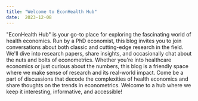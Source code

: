 ```yaml
---
title: "Welcome to EconHealth Hub"
date:  2023-12-08
---
```



"EconHealth Hub" is your go-to place for exploring the fascinating world of health economics. Run by a PhD economist, this blog invites you to join conversations about both classic and cutting-edge research in the field. We'll dive into research papers, share insights, and occasionally chat about the nuts and bolts of econometrics. Whether you're into healthcare economics or just curious about the numbers, this blog is a friendly space where we make sense of research and its real-world impact. Come be a part of discussions that decode the complexities of health economics and share thoughts on the trends in econometrics. Welcome to a hub where we keep it interesting, informative, and accessible!
